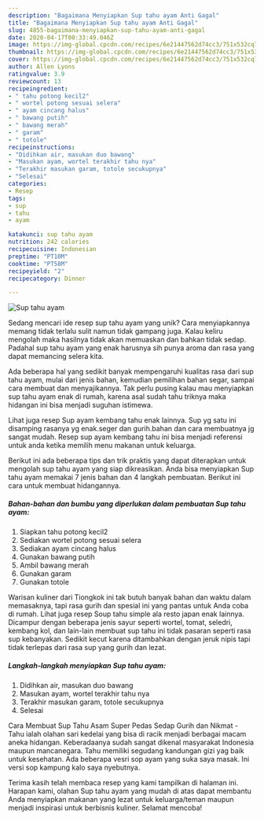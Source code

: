 ```yaml
---
description: "Bagaimana Menyiapkan Sup tahu ayam Anti Gagal"
title: "Bagaimana Menyiapkan Sup tahu ayam Anti Gagal"
slug: 4855-bagaimana-menyiapkan-sup-tahu-ayam-anti-gagal
date: 2020-04-17T00:33:49.046Z
image: https://img-global.cpcdn.com/recipes/6e21447562d74cc3/751x532cq70/sup-tahu-ayam-foto-resep-utama.jpg
thumbnail: https://img-global.cpcdn.com/recipes/6e21447562d74cc3/751x532cq70/sup-tahu-ayam-foto-resep-utama.jpg
cover: https://img-global.cpcdn.com/recipes/6e21447562d74cc3/751x532cq70/sup-tahu-ayam-foto-resep-utama.jpg
author: Allen Lyons
ratingvalue: 3.9
reviewcount: 13
recipeingredient:
- " tahu potong kecil2"
- " wortel potong sesuai selera"
- " ayam cincang halus"
- " bawang putih"
- " bawang merah"
- " garam"
- " totole"
recipeinstructions:
- "Didihkan air, masukan duo bawang"
- "Masukan ayam, wortel terakhir tahu nya"
- "Terakhir masukan garam, totole secukupnya"
- "Selesai"
categories:
- Resep
tags:
- sup
- tahu
- ayam

katakunci: sup tahu ayam 
nutrition: 242 calories
recipecuisine: Indonesian
preptime: "PT10M"
cooktime: "PT58M"
recipeyield: "2"
recipecategory: Dinner

---
```



![Sup tahu ayam](https://img-global.cpcdn.com/recipes/6e21447562d74cc3/751x532cq70/sup-tahu-ayam-foto-resep-utama.jpg)

Sedang mencari ide resep sup tahu ayam yang unik? Cara menyiapkannya memang tidak terlalu sulit namun tidak gampang juga. Kalau keliru mengolah maka hasilnya tidak akan memuaskan dan bahkan tidak sedap. Padahal sup tahu ayam yang enak harusnya sih punya aroma dan rasa yang dapat memancing selera kita.

Ada beberapa hal yang sedikit banyak mempengaruhi kualitas rasa dari sup tahu ayam, mulai dari jenis bahan, kemudian pemilihan bahan segar, sampai cara membuat dan menyajikannya. Tak perlu pusing kalau mau menyiapkan sup tahu ayam enak di rumah, karena asal sudah tahu triknya maka hidangan ini bisa menjadi suguhan istimewa.

Lihat juga resep Sup ayam kembang tahu enak lainnya. Sup yg satu ini disamping rasanya yg enak.seger dan gurih.bahan dan cara membuatnya jg sangat mudah. Resep sup ayam kembang tahu ini bisa menjadi referensi untuk anda ketika memilih menu makanan untuk keluarga.


Berikut ini ada beberapa tips dan trik praktis yang dapat diterapkan untuk mengolah sup tahu ayam yang siap dikreasikan. Anda bisa menyiapkan Sup tahu ayam memakai 7 jenis bahan dan 4 langkah pembuatan. Berikut ini cara untuk membuat hidangannya.

<!--inarticleads1-->

##### Bahan-bahan dan bumbu yang diperlukan dalam pembuatan Sup tahu ayam:

1. Siapkan  tahu potong kecil2
1. Sediakan  wortel potong sesuai selera
1. Sediakan  ayam cincang halus
1. Gunakan  bawang putih
1. Ambil  bawang merah
1. Gunakan  garam
1. Gunakan  totole


Warisan kuliner dari Tiongkok ini tak butuh banyak bahan dan waktu dalam memasaknya, tapi rasa gurih dan spesial ini yang pantas untuk Anda coba di rumah. Lihat juga resep Soup tahu simple ala resto japan enak lainnya. Dicampur dengan beberapa jenis sayur seperti wortel, tomat, seledri, kembang kol, dan lain-lain membuat sup tahu ini tidak pasaran seperti rasa sup kebanyakan. Sedikit kecut karena ditambahkan dengan jeruk nipis tapi tidak terlepas dari rasa sup yang gurih dan lezat. 

<!--inarticleads2-->

##### Langkah-langkah menyiapkan Sup tahu ayam:

1. Didihkan air, masukan duo bawang
1. Masukan ayam, wortel terakhir tahu nya
1. Terakhir masukan garam, totole secukupnya
1. Selesai


Cara Membuat Sup Tahu Asam Super Pedas Sedap Gurih dan Nikmat - Tahu ialah olahan sari kedelai yang bisa di racik menjadi berbagai macam aneka hidangan. Keberadaanya sudah sangat dikenal masyarakat Indonesia maupun mancanegara. Tahu memiliki segudang kandungan gizi yag baik untuk kesehatan. Ada beberapa vesri sop ayam yang suka saya masak. Ini versi sop kampung kalo saya nyebutnya. 

Terima kasih telah membaca resep yang kami tampilkan di halaman ini. Harapan kami, olahan Sup tahu ayam yang mudah di atas dapat membantu Anda menyiapkan makanan yang lezat untuk keluarga/teman maupun menjadi inspirasi untuk berbisnis kuliner. Selamat mencoba!
